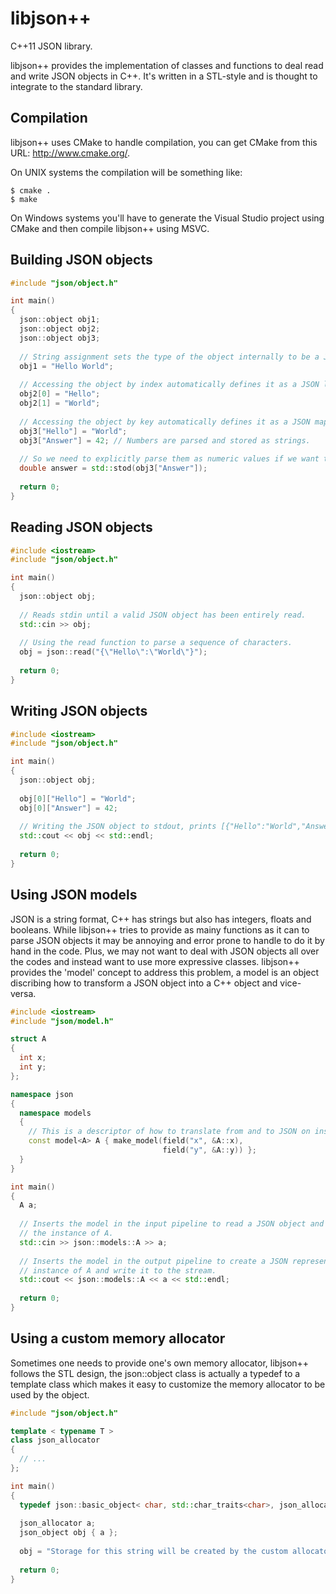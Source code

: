 libjson++
=========

C++11 JSON library.

libjson++ provides the implementation of classes and functions to deal read and write JSON objects in C++.
It's written in a STL-style and is thought to integrate to the standard library.

Compilation
-----------

libjson++ uses CMake to handle compilation, you can get CMake from this URL: http://www.cmake.org/.

On UNIX systems the compilation will be something like:

    $ cmake .
    $ make

On Windows systems you'll have to generate the Visual Studio project using CMake and then compile libjson++
using MSVC.

Building JSON objects
---------------------

```c++
#include "json/object.h"

int main()
{
  json::object obj1;
  json::object obj2;
  json::object obj3;
  
  // String assignment sets the type of the object internally to be a JSON string.
  obj1 = "Hello World";
  
  // Accessing the object by index automatically defines it as a JSON list.
  obj2[0] = "Hello";
  obj2[1] = "World";
  
  // Accessing the object by key automatically defines it as a JSON map.
  obj3["Hello"] = "World";
  obj3["Answer"] = 42; // Numbers are parsed and stored as strings.
  
  // So we need to explicitly parse them as numeric values if we want to manipulate them.
  double answer = std::stod(obj3["Answer"]);
  
  return 0;
}
```

Reading JSON objects
--------------------

```c++
#include <iostream>
#include "json/object.h"

int main()
{
  json::object obj;
  
  // Reads stdin until a valid JSON object has been entirely read.
  std::cin >> obj;
  
  // Using the read function to parse a sequence of characters.
  obj = json::read("{\"Hello\":\"World\"}");
  
  return 0;
}
```

Writing JSON objects
--------------------

```c++
#include <iostream>
#include "json/object.h"

int main()
{
  json::object obj;
  
  obj[0]["Hello"] = "World";
  obj[0]["Answer"] = 42;
  
  // Writing the JSON object to stdout, prints [{"Hello":"World","Answer":42}]
  std::cout << obj << std::endl;
  
  return 0;
}
```

Using JSON models
-----------------

JSON is a string format, C++ has strings but also has integers, floats and booleans.
While libjson++ tries to provide as mainy functions as it can to parse JSON objects it may be annoying and error
prone to handle to do it by hand in the code. Plus, we may not want to deal with JSON objects all over the codes
and instead want to use more expressive classes.
libjson++ provides the 'model' concept to address this problem, a model is an object discribing how to transform
a JSON object into a C++ object and vice-versa.
```c++
#include <iostream>
#include "json/model.h"

struct A
{
  int x;
  int y;
};

namespace json
{
  namespace models
  {
    // This is a descriptor of how to translate from and to JSON on instances of A.
    const model<A> A { make_model(field("x", &A::x),
                                  field("y", &A::y)) };
  }
}

int main()
{
  A a;
  
  // Inserts the model in the input pipeline to read a JSON object and flush it into
  // the instance of A.
  std::cin >> json::models::A >> a;
  
  // Inserts the model in the output pipeline to create a JSON representation of the
  // instance of A and write it to the stream.
  std::cout << json::models::A << a << std::endl;
  
  return 0;
}
```

Using a custom memory allocator
-------------------------------

Sometimes one needs to provide one's own memory allocator, libjson++ follows the STL design, the json::object
class is actually a typedef to a template class which makes it easy to customize the memory allocator to be
used by the object.
```c++
#include "json/object.h"

template < typename T >
class json_allocator
{
  // ...
};

int main()
{
  typedef json::basic_object< char, std::char_traits<char>, json_allocator<char> > json_object;
  
  json_allocator a;
  json_object obj { a };
  
  obj = "Storage for this string will be created by the custom allocator";
  
  return 0;
}
```